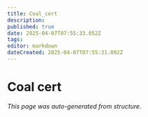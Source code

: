 ```yaml
---
title: Coal_cert
description: 
published: true
date: 2025-04-07T07:55:33.052Z
tags: 
editor: markdown
dateCreated: 2025-04-07T07:55:31.002Z
---
```


# Coal cert

*This page was auto-generated from structure.*